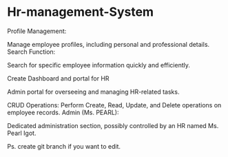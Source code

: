 # Hr-management-System

Profile Management:

Manage employee profiles, including personal and professional details.
Search Function:

Search for specific employee information quickly and efficiently.

Create Dashboard and portal for HR

Admin portal for overseeing and managing HR-related tasks.

CRUD Operations:
Perform Create, Read, Update, and Delete operations on employee records.
Admin (Ms. PEARL):

Dedicated administration section, possibly controlled by an HR named Ms. Pearl Igot.

Ps. create git branch if you want to edit. 
